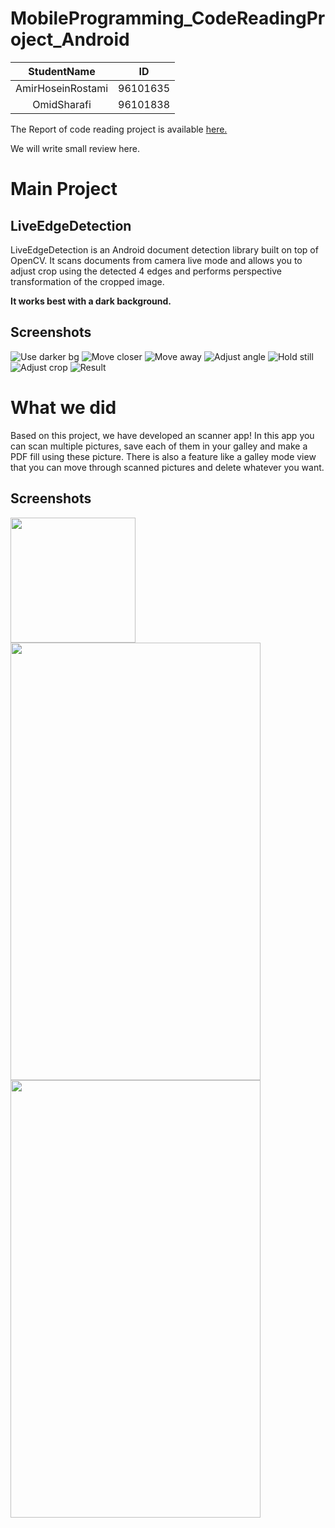 # MobileProgramming_CodeReadingProject_Android

| StudentName | ID |
| :---: | :---: |
| AmirHoseinRostami | 96101635 |
| OmidSharafi | 96101838 |

The Report of code reading project is available [here.](https://github.com/Omid-SH/Mobile_CodeReading_Android/blob/master/Android_CodeReading_Project_Report.pdf)

We will write small review here.

# Main Project
## LiveEdgeDetection

LiveEdgeDetection is an Android document detection library built on top of OpenCV. It scans documents from camera live mode and allows you to adjust crop using the detected 4 edges and performs perspective transformation of the cropped image.

**It works best with a dark background.**

## Screenshots

![Use darker bg](https://github.com/adityaarora1/LiveEdgeDetection/blob/master/use_darker_bg.png)
![Move closer](https://github.com/adityaarora1/LiveEdgeDetection/blob/master/move_closer.png)
![Move away](https://github.com/adityaarora1/LiveEdgeDetection/blob/master/move_away.png)
![Adjust angle](https://github.com/adityaarora1/LiveEdgeDetection/blob/master/adjust_angle.png)
![Hold still](https://github.com/adityaarora1/LiveEdgeDetection/blob/master/hold_still.png)
![Adjust crop](https://github.com/adityaarora1/LiveEdgeDetection/blob/master/adjust_crop.png)
![Result](https://github.com/adityaarora1/LiveEdgeDetection/blob/master/cropped.png)

# What we did

Based on this project, we have developed an scanner app!
In this app you can scan multiple pictures, save each of them in your galley and make a PDF fill using these picture. There is also a feature like a galley mode view that you can move through scanned pictures and delete whatever you want.  


## Screenshots

<img src="https://github.com/Omid-SH/Mobile_CodeReading_Android/blob/master/app_icon.jpg" width="200" height="200">
<img src="https://github.com/Omid-SH/Mobile_CodeReading_Android/blob/master/p37.jpg" width="400" height="700">
<img src="https://github.com/Omid-SH/Mobile_CodeReading_Android/blob/master/p39.jpg" width="400" height="700">

